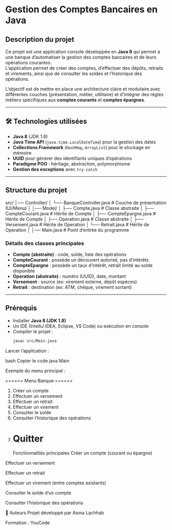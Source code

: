 #  Gestion des Comptes Bancaires en Java

##  Description du projet
Ce projet est une application console développée en **Java 8** qui permet à une banque d’automatiser la gestion des comptes bancaires et de leurs opérations courantes.  
L’application permet de créer des comptes, d’effectuer des dépôts, retraits et virements, ainsi que de consulter les soldes et l’historique des opérations.

L’objectif est de mettre en place une architecture claire et modulaire avec différentes couches (présentation, métier, utilitaire) et d’intégrer des règles métiers spécifiques aux **comptes courants** et **comptes épargnes**.

---

## 🛠️ Technologies utilisées
- **Java 8** (JDK 1.8)
- **Java Time API** (`java.time.LocalDateTime`) pour la gestion des dates
- **Collections Framework** (`HashMap`, `ArrayList`) pour le stockage en mémoire
- **UUID** pour générer des identifiants uniques d’opérations
- **Paradigme POO** : héritage, abstraction, polymorphisme
- **Gestion des exceptions** avec `try-catch`

---

##  Structure du projet
src/
│── Controller/
│ └── BanqueController.java # Couche de présentation (UI/Menu)
│
│── Model/
│ ├── Compte.java # Classe abstraite
│ ├── CompteCourant.java # Hérite de Compte
│ ├── CompteEpargne.java # Hérite de Compte
│ ├── Operation.java # Classe abstraite
│ ├── Versement.java # Hérite de Operation
│ └── Retrait.java # Hérite de Operation
│
│── Main.java # Point d’entrée du programme



###  Détails des classes principales
- **Compte (abstraite)** : code, solde, liste des opérations
- **CompteCourant** : possède un découvert autorisé, pas d’intérêts
- **CompteEpargne** : possède un taux d’intérêt, retrait limité au solde disponible
- **Operation (abstraite)** : numéro (UUID), date, montant
- **Versement** : source (ex: virement externe, dépôt espèces)
- **Retrait** : destination (ex: ATM, chèque, virement sortant)

---

##  Prérequis
- Installer **Java 8 (JDK 1.8)**
- Un IDE (IntelliJ IDEA, Eclipse, VS Code) ou exécution en console
- Compiler le projet :
  ```bash
  javac src/Main.java
Lancer l’application :

bash
Copier le code
java Main


Exemple du menu principal :

====== Menu Banque ======
1. Créer un compte
2. Effectuer un versement
3. Effectuer un retrait
4. Effectuer un virement
5. Consulter le solde
6. Consulter l’historique des opérations
0. Quitter
   =========================
    Fonctionnalités principales
    Créer un compte (courant ou épargne)

 Effectuer un versement

 Effectuer un retrait

 Effectuer un virement (entre comptes existants)

 Consulter le solde d’un compte

 Consulter l’historique des opérations

👨‍ Auteurs
Projet développé par Asma Lachhab

Formation : YouCode
